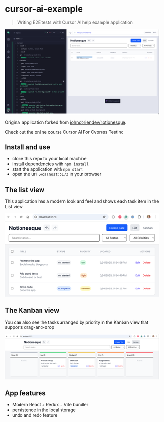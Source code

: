 # cursor-ai-example

> Writing E2E tests with Cursor AI help example application

![An example E2E test](./images/task.png)

Original application forked from [johnobriendev/notionesque](https://github.com/johnobriendev/notionesque).

Check out the online course [Cursor AI For Cypress Testing](https://cypress.tips/courses/cy-cursor)

## Install and use

- clone this repo to your local machine
- install dependencies with `npm install`
- start the application with `npm start`
- open the url `localhost:5173` in your browser

## The list view

This application has a modern look and feel and shows each task item in the List view

![The list view](./images/app-list.png)

## The Kanban view

You can also see the tasks arranged by priority in the Kanban view that supports drag-and-drop

![The Kanban view](./images/app-kanban.png)

## App features

- Modern React + Redux + Vite bundler
- persistence in the local storage
- undo and redo feature
